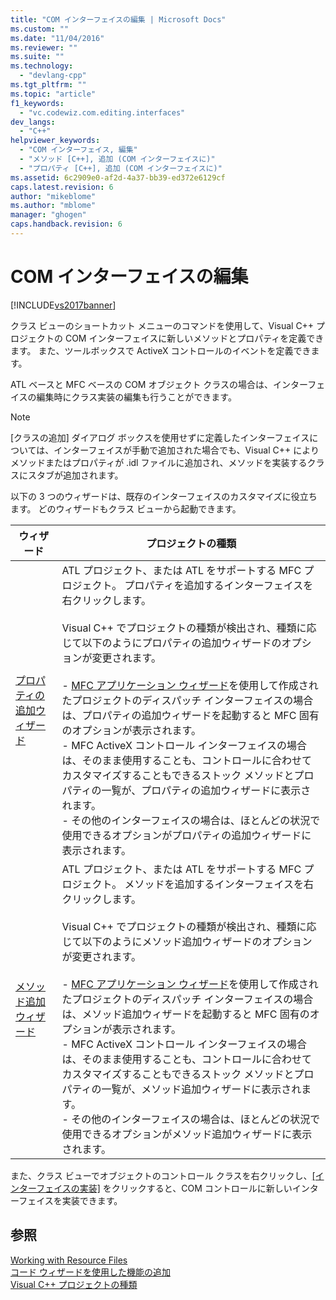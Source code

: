 ```yaml
---
title: "COM インターフェイスの編集 | Microsoft Docs"
ms.custom: ""
ms.date: "11/04/2016"
ms.reviewer: ""
ms.suite: ""
ms.technology: 
  - "devlang-cpp"
ms.tgt_pltfrm: ""
ms.topic: "article"
f1_keywords: 
  - "vc.codewiz.com.editing.interfaces"
dev_langs: 
  - "C++"
helpviewer_keywords: 
  - "COM インターフェイス, 編集"
  - "メソッド [C++], 追加 (COM インターフェイスに)"
  - "プロパティ [C++], 追加 (COM インターフェイスに)"
ms.assetid: 6c2909e0-af2d-4a37-bb39-ed372e6129cf
caps.latest.revision: 6
author: "mikeblome"
ms.author: "mblome"
manager: "ghogen"
caps.handback.revision: 6
---
```

# COM インターフェイスの編集
[!INCLUDE[vs2017banner](../assembler/inline/includes/vs2017banner.md)]

クラス ビューのショートカット メニューのコマンドを使用して、Visual C\+\+ プロジェクトの COM インターフェイスに新しいメソッドとプロパティを定義できます。  また、ツールボックスで ActiveX コントロールのイベントを定義できます。  
  
 ATL ベースと MFC ベースの COM オブジェクト クラスの場合は、インターフェイスの編集時にクラス実装の編集も行うことができます。  
  
> [!NOTE]
>  \[クラスの追加\] ダイアログ ボックスを使用せずに定義したインターフェイスについては、インターフェイスが手動で追加された場合でも、Visual C\+\+ によりメソッドまたはプロパティが .idl ファイルに追加され、メソッドを実装するクラスにスタブが追加されます。  
  
 以下の 3 つのウィザードは、既存のインターフェイスのカスタマイズに役立ちます。  どのウィザードもクラス ビューから起動できます。  
  
|ウィザード|プロジェクトの種類|  
|-----------|---------------|  
|[プロパティの追加ウィザード](../ide/names-add-property-wizard.md)|ATL プロジェクト、または ATL をサポートする MFC プロジェクト。  プロパティを追加するインターフェイスを右クリックします。<br /><br /> Visual C\+\+ でプロジェクトの種類が検出され、種類に応じて以下のようにプロパティの追加ウィザードのオプションが変更されます。<br /><br /> -   [MFC アプリケーション ウィザード](../Topic/MFC%20Application%20Wizard.md)を使用して作成されたプロジェクトのディスパッチ インターフェイスの場合は、プロパティの追加ウィザードを起動すると MFC 固有のオプションが表示されます。<br />-   MFC ActiveX コントロール インターフェイスの場合は、そのまま使用することも、コントロールに合わせてカスタマイズすることもできるストック メソッドとプロパティの一覧が、プロパティの追加ウィザードに表示されます。<br />-   その他のインターフェイスの場合は、ほとんどの状況で使用できるオプションがプロパティの追加ウィザードに表示されます。|  
|[メソッド追加ウィザード](../ide/add-method-wizard.md)|ATL プロジェクト、または ATL をサポートする MFC プロジェクト。  メソッドを追加するインターフェイスを右クリックします。<br /><br /> Visual C\+\+ でプロジェクトの種類が検出され、種類に応じて以下のようにメソッド追加ウィザードのオプションが変更されます。<br /><br /> -   [MFC アプリケーション ウィザード](../Topic/MFC%20Application%20Wizard.md)を使用して作成されたプロジェクトのディスパッチ インターフェイスの場合は、メソッド追加ウィザードを起動すると MFC 固有のオプションが表示されます。<br />-   MFC ActiveX コントロール インターフェイスの場合は、そのまま使用することも、コントロールに合わせてカスタマイズすることもできるストック メソッドとプロパティの一覧が、メソッド追加ウィザードに表示されます。<br />-   その他のインターフェイスの場合は、ほとんどの状況で使用できるオプションがメソッド追加ウィザードに表示されます。|  
  
 また、クラス ビューでオブジェクトのコントロール クラスを右クリックし、[&#91;インターフェイスの実装&#93;](../Topic/Implement%20Interface%20Wizard.md) をクリックすると、COM コントロールに新しいインターフェイスを実装できます。  
  
## 参照  
 [Working with Resource Files](../mfc/working-with-resource-files.md)   
 [コード ウィザードを使用した機能の追加](../ide/adding-functionality-with-code-wizards-cpp.md)   
 [Visual C\+\+ プロジェクトの種類](../ide/visual-cpp-project-types.md)